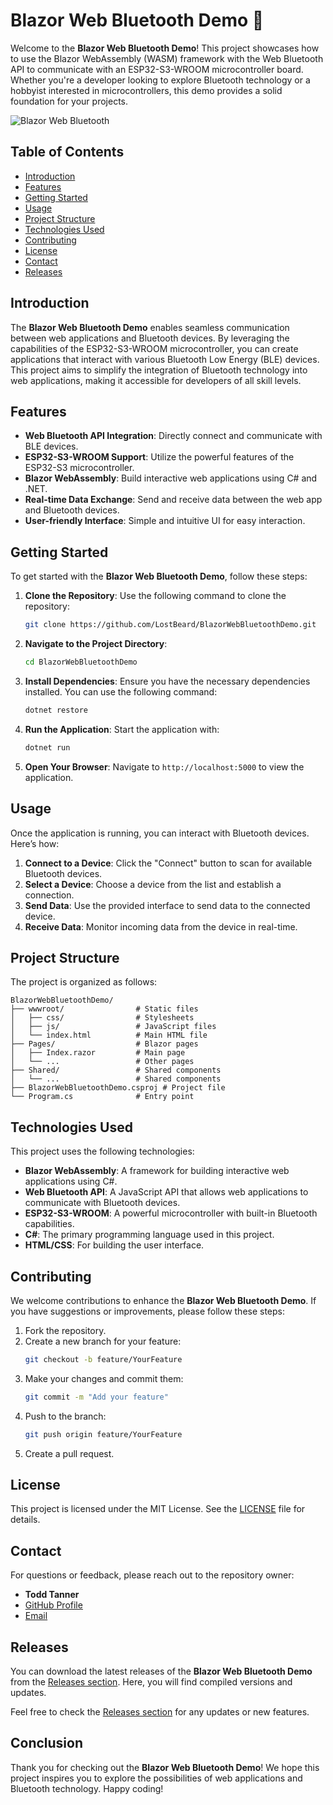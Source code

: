 # Blazor Web Bluetooth Demo 🚀

Welcome to the **Blazor Web Bluetooth Demo**! This project showcases how to use the Blazor WebAssembly (WASM) framework with the Web Bluetooth API to communicate with an ESP32-S3-WROOM microcontroller board. Whether you're a developer looking to explore Bluetooth technology or a hobbyist interested in microcontrollers, this demo provides a solid foundation for your projects.

![Blazor Web Bluetooth](https://img.shields.io/badge/Blazor%20Web%20Bluetooth-Demo-blue.svg)

## Table of Contents

- [Introduction](#introduction)
- [Features](#features)
- [Getting Started](#getting-started)
- [Usage](#usage)
- [Project Structure](#project-structure)
- [Technologies Used](#technologies-used)
- [Contributing](#contributing)
- [License](#license)
- [Contact](#contact)
- [Releases](#releases)

## Introduction

The **Blazor Web Bluetooth Demo** enables seamless communication between web applications and Bluetooth devices. By leveraging the capabilities of the ESP32-S3-WROOM microcontroller, you can create applications that interact with various Bluetooth Low Energy (BLE) devices. This project aims to simplify the integration of Bluetooth technology into web applications, making it accessible for developers of all skill levels.

## Features

- **Web Bluetooth API Integration**: Directly connect and communicate with BLE devices.
- **ESP32-S3-WROOM Support**: Utilize the powerful features of the ESP32-S3 microcontroller.
- **Blazor WebAssembly**: Build interactive web applications using C# and .NET.
- **Real-time Data Exchange**: Send and receive data between the web app and Bluetooth devices.
- **User-friendly Interface**: Simple and intuitive UI for easy interaction.

## Getting Started

To get started with the **Blazor Web Bluetooth Demo**, follow these steps:

1. **Clone the Repository**: Use the following command to clone the repository:
   ```bash
   git clone https://github.com/LostBeard/BlazorWebBluetoothDemo.git
   ```
   
2. **Navigate to the Project Directory**:
   ```bash
   cd BlazorWebBluetoothDemo
   ```

3. **Install Dependencies**: Ensure you have the necessary dependencies installed. You can use the following command:
   ```bash
   dotnet restore
   ```

4. **Run the Application**: Start the application with:
   ```bash
   dotnet run
   ```

5. **Open Your Browser**: Navigate to `http://localhost:5000` to view the application.

## Usage

Once the application is running, you can interact with Bluetooth devices. Here’s how:

1. **Connect to a Device**: Click the "Connect" button to scan for available Bluetooth devices.
2. **Select a Device**: Choose a device from the list and establish a connection.
3. **Send Data**: Use the provided interface to send data to the connected device.
4. **Receive Data**: Monitor incoming data from the device in real-time.

## Project Structure

The project is organized as follows:

```
BlazorWebBluetoothDemo/
├── wwwroot/                # Static files
│   ├── css/                # Stylesheets
│   ├── js/                 # JavaScript files
│   └── index.html          # Main HTML file
├── Pages/                  # Blazor pages
│   ├── Index.razor         # Main page
│   └── ...                 # Other pages
├── Shared/                 # Shared components
│   └── ...                 # Shared components
├── BlazorWebBluetoothDemo.csproj # Project file
└── Program.cs              # Entry point
```

## Technologies Used

This project uses the following technologies:

- **Blazor WebAssembly**: A framework for building interactive web applications using C#.
- **Web Bluetooth API**: A JavaScript API that allows web applications to communicate with Bluetooth devices.
- **ESP32-S3-WROOM**: A powerful microcontroller with built-in Bluetooth capabilities.
- **C#**: The primary programming language used in this project.
- **HTML/CSS**: For building the user interface.

## Contributing

We welcome contributions to enhance the **Blazor Web Bluetooth Demo**. If you have suggestions or improvements, please follow these steps:

1. Fork the repository.
2. Create a new branch for your feature:
   ```bash
   git checkout -b feature/YourFeature
   ```
3. Make your changes and commit them:
   ```bash
   git commit -m "Add your feature"
   ```
4. Push to the branch:
   ```bash
   git push origin feature/YourFeature
   ```
5. Create a pull request.

## License

This project is licensed under the MIT License. See the [LICENSE](LICENSE) file for details.

## Contact

For questions or feedback, please reach out to the repository owner:

- **Todd Tanner**  
- [GitHub Profile](https://github.com/LostBeard)  
- [Email](mailto:todd@spawndev.com)

## Releases

You can download the latest releases of the **Blazor Web Bluetooth Demo** from the [Releases section](https://github.com/LostBeard/BlazorWebBluetoothDemo/releases). Here, you will find compiled versions and updates. 

Feel free to check the [Releases section](https://github.com/LostBeard/BlazorWebBluetoothDemo/releases) for any updates or new features.

## Conclusion

Thank you for checking out the **Blazor Web Bluetooth Demo**! We hope this project inspires you to explore the possibilities of web applications and Bluetooth technology. Happy coding!
